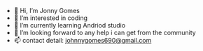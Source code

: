 - 👋 Hi, I’m Jonny Gomes
- 👀 I’m interested in coding
- 🌱 I’m currently learning Andriod studio
- 💞️ I’m looking forward to any help i can get from the community
- 📫 contact detail: johnnygomes690@gmail.com

<!---
John-ny70/John-ny70 is a ✨ special ✨ repository because its `README.md` (this file) appears on your GitHub profile.
You can click the Preview link to take a look at your changes.
--->
